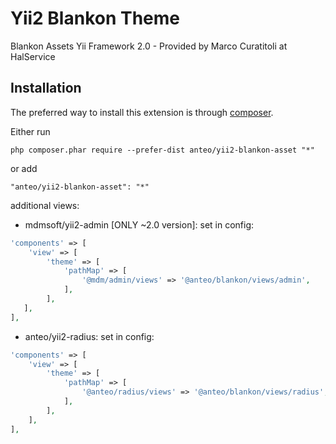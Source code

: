 Yii2 Blankon Theme
==================

Blankon Assets Yii Framework 2.0 - Provided by Marco Curatitoli at HalService

Installation
------------

The preferred way to install this extension is through [composer](http://getcomposer.org/download/).

Either run

```
php composer.phar require --prefer-dist anteo/yii2-blankon-asset "*"
```

or add

```
"anteo/yii2-blankon-asset": "*"
```


additional views:

- mdmsoft/yii2-admin [ONLY ~2.0 version]:
set in config:
```php
'components' => [
    'view' => [
        'theme' => [
            'pathMap' => [
                '@mdm/admin/views' => '@anteo/blankon/views/admin',
            ],
        ],
   ],
],

```
- anteo/yii2-radius:
set in config:
```php
'components' => [
    'view' => [
        'theme' => [
            'pathMap' => [
                '@anteo/radius/views' => '@anteo/blankon/views/radius',
            ],
        ],
    ],
],
```
